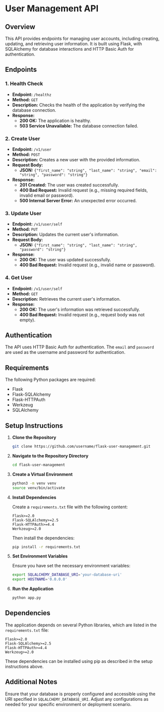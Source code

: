 # User Management API

## Overview

This API provides endpoints for managing user accounts, including creating, updating, and retrieving user information. It is built using Flask, with SQLAlchemy for database interactions and HTTP Basic Auth for authentication.

## Endpoints

### 1. Health Check

- **Endpoint:** `/healthz`
- **Method:** `GET`
- **Description:** Checks the health of the application by verifying the database connection.
- **Response:**
  - **200 OK:** The application is healthy.
  - **503 Service Unavailable:** The database connection failed.

### 2. Create User

- **Endpoint:** `/v1/user`
- **Method:** `POST`
- **Description:** Creates a new user with the provided information.
- **Request Body:**
  - **JSON:** `{"first_name": "string", "last_name": "string", "email": "string", "password": "string"}`
- **Response:**
  - **201 Created:** The user was created successfully.
  - **400 Bad Request:** Invalid request (e.g., missing required fields, invalid email or password).
  - **500 Internal Server Error:** An unexpected error occurred.

### 3. Update User

- **Endpoint:** `/v1/user/self`
- **Method:** `PUT`
- **Description:** Updates the current user's information.
- **Request Body:**
  - **JSON:** `{"first_name": "string", "last_name": "string", "password": "string"}`
- **Response:**
  - **200 OK:** The user was updated successfully.
  - **400 Bad Request:** Invalid request (e.g., invalid name or password).

### 4. Get User

- **Endpoint:** `/v1/user/self`
- **Method:** `GET`
- **Description:** Retrieves the current user's information.
- **Response:**
  - **200 OK:** The user's information was retrieved successfully.
  - **400 Bad Request:** Invalid request (e.g., request body was not empty).

## Authentication

The API uses HTTP Basic Auth for authentication. The `email` and `password` are used as the username and password for authentication.

## Requirements

The following Python packages are required:

- Flask
- Flask-SQLAlchemy
- Flask-HTTPAuth
- Werkzeug
- SQLAlchemy

## Setup Instructions

1. **Clone the Repository**

   ```bash
   git clone https://github.com/username/flask-user-management.git
   ```

2. **Navigate to the Repository Directory**

   ```bash
   cd flask-user-management
   ```

3. **Create a Virtual Environment**

   ```bash
   python3 -m venv venv
   source venv/bin/activate
   ```

4. **Install Dependencies**

   Create a `requirements.txt` file with the following content:

   ```
   Flask>=2.0
   Flask-SQLAlchemy>=2.5
   Flask-HTTPAuth>=4.4
   Werkzeug>=2.0
   ```

   Then install the dependencies:

   ```bash
   pip install -r requirements.txt
   ```

5. **Set Environment Variables**

   Ensure you have set the necessary environment variables:

   ```bash
   export SQLALCHEMY_DATABASE_URI='your-database-uri'
   export HOSTNAME='0.0.0.0'
   ```

6. **Run the Application**

   ```bash
   python app.py
   ```

## Dependencies

The application depends on several Python libraries, which are listed in the `requirements.txt` file:

```plaintext
Flask>=2.0
Flask-SQLAlchemy>=2.5
Flask-HTTPAuth>=4.4
Werkzeug>=2.0
```

These dependencies can be installed using pip as described in the setup instructions above.

## Additional Notes

Ensure that your database is properly configured and accessible using the URI specified in `SQLALCHEMY_DATABASE_URI`. Adjust any configurations as needed for your specific environment or deployment scenario.